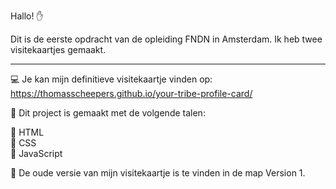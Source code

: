 Hallo! :raised_hand:

Dit is de eerste opdracht van de opleiding FNDN in Amsterdam. Ik heb twee visitekaartjes gemaakt.
_________________________________________________________________________________________________

:computer: Je kan mijn definitieve visitekaartje vinden op: https://thomasscheepers.github.io/your-tribe-profile-card/

:page_with_curl: Dit project is gemaakt met de volgende talen:

:triangular_flag_on_post: HTML<br>
:triangular_flag_on_post: CSS<br>
:triangular_flag_on_post: JavaScript<br>

:memo: De oude versie van mijn visitekaartje is te vinden in de map Version 1.
